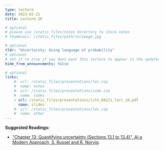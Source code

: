 ```yaml
---
type: lecture
date: 2023-02-21 
title: Lecture-16

# optional
# please use /static_files/notes directory to store notes
# thumbnail: /static_files/path/to/image.jpg

# optional
tldr: "Uncertainty: Using language of probability"
# optional
# set it to true if you dont want this lecture to appear in the updates section
hide_from_announcments: false

# optional
links: 
    #- url: /static_files/presentations/lec.zip
    #  name: notes
    #- url: /static_files/presentations/code.zip
    #  name: codes
    - url: /static_files/presentations/iitG_DA221_lect_16.pdf
      name: slides
    #- url: /static_files/presentations/lec.zip
    #  name: other
---
```


**Suggested Readings:**
- ["Chapter 13: Quantifying uncertainty (Sections 13.1 to 13.4)", AI a Modern Approach, S. Russel and R. Norvig](https://aima.cs.berkeley.edu/).